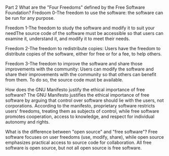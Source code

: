 Part 2
What are the "Four Freedoms" defined by the Free Software Foundation?
Fredoom 0-The freedom to use the software: the software can be run for any purpose.

Freedom 1-The freedom to study the software and modify it to suit your needThe source
code of the software must be accessible so that users can examine it, understand it, 
and modify it to meet their needs.

Freedom 2-The freedom to redistribute copies: Users have the freedom to distribute 
copies of the software, either for free or for a fee, to help others.

Freedom 3-The freedom to improve the software and share those improvements with the community:
Users can modify the software and share their improvements with the community so that others can
benefit from them. To do so, the source code must be available.

How does the GNU Manifesto justify the ethical importance of free software?
The GNU Manifesto justifies the ethical importance of free software by arguing
that control over software should lie with the users, not corporations. According 
to the manifesto, proprietary software restricts users' freedoms, treating them as
subjects of control, while free software promotes cooperation, access to knowledge,
and respect for individual autonomy and rights.

What is the difference between "open source" and "free software"?
Free software focuses on user freedoms (use, modify, share), while open source emphasizes 
practical access to source code for collaboration. All free software is open source, but not 
all open source is free software.

